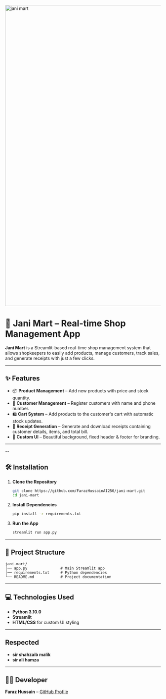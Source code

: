 

<img width="1920" height="972" alt="jani mart" src="https://github.com/user-attachments/assets/6d43cf2a-979a-460d-a10f-86f95accfd4d" />





# 🛒 Jani Mart – Real-time Shop Management App

**Jani Mart** is a Streamlit-based real-time shop management system that allows shopkeepers to easily add products, manage customers, track sales, and generate receipts with just a few clicks.

---

## ✨ Features
- 📦 **Product Management** – Add new products with price and stock quantity.
- 👥 **Customer Management** – Register customers with name and phone number.
- 🛍 **Cart System** – Add products to the customer's cart with automatic stock updates.
- 🧾 **Receipt Generation** – Generate and download receipts containing customer details, items, and total bill.
- 🎨 **Custom UI** – Beautiful background, fixed header & footer for branding.

---



--

## 🛠 Installation

1. **Clone the Repository**
   ```bash
   git clone https://github.com/FarazHussainAI250/jani-mart.git
   cd jani-mart
   ```

2. **Install Dependencies**
   ```bash
   pip install -r requirements.txt
   ```

3. **Run the App**
   ```bash
   streamlit run app.py
   ```

---

## 📂 Project Structure
```
jani-mart/
│── app.py               # Main Streamlit app
│── requirements.txt     # Python dependencies
└── README.md            # Project documentation
```

---

## 💻 Technologies Used
- **Python 3.10.0**
- **Streamlit**
- **HTML/CSS** for custom UI styling


---

## Respected
- **sir shahzaib malik**
- **sir ali hamza**

---

## 👨‍💻 Developer
**Faraz Hussain** – [GitHub Profile](https://github.com/FarazHussainAI250) 

